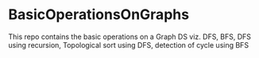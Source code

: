 # BasicOperationsOnGraphs
This repo contains the basic operations on a Graph DS viz. DFS, BFS, DFS using recursion, Topological sort using DFS, detection of cycle using BFS
